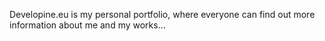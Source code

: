 Developine.eu is my personal portfolio, where everyone can find out more information about me and my works...